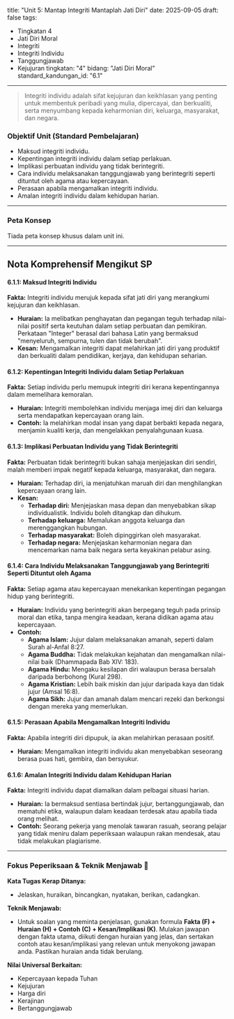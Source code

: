 title: "Unit 5: Mantap Integriti Mantaplah Jati Diri"
date: 2025-09-05
draft: false
tags:
  - Tingkatan 4
  - Jati Diri Moral
  - Integriti
  - Integriti Individu
  - Tanggungjawab
  - Kejujuran
tingkatan: "4"
bidang: "Jati Diri Moral"
standard_kandungan_id: "6.1"
---
> Integriti individu adalah sifat kejujuran dan keikhlasan yang penting untuk membentuk peribadi yang mulia, dipercayai, dan berkualiti, serta menyumbang kepada keharmonian diri, keluarga, masyarakat, dan negara.

### Objektif Unit (Standard Pembelajaran)
* Maksud integriti individu.
* Kepentingan integriti individu dalam setiap perlakuan.
* Implikasi perbuatan individu yang tidak berintegriti.
* Cara individu melaksanakan tanggungjawab yang berintegriti seperti dituntut oleh agama atau kepercayaan.
* Perasaan apabila mengamalkan integriti individu.
* Amalan integriti individu dalam kehidupan harian.

---
### Peta Konsep
Tiada peta konsep khusus dalam unit ini.

---
## Nota Komprehensif Mengikut SP

#### 6.1.1: Maksud Integriti Individu
**Fakta:** Integriti individu merujuk kepada sifat jati diri yang merangkumi kejujuran dan keikhlasan.
* **Huraian:** Ia melibatkan penghayatan dan pegangan teguh terhadap nilai-nilai positif serta keutuhan dalam setiap perbuatan dan pemikiran. Perkataan "Integer" berasal dari bahasa Latin yang bermaksud "menyeluruh, sempurna, tulen dan tidak berubah".
* **Kesan:** Mengamalkan integriti dapat melahirkan jati diri yang produktif dan berkualiti dalam pendidikan, kerjaya, dan kehidupan seharian.

#### 6.1.2: Kepentingan Integriti Individu dalam Setiap Perlakuan
**Fakta:** Setiap individu perlu memupuk integriti diri kerana kepentingannya dalam memelihara kemoralan.
* **Huraian:** Integriti membolehkan individu menjaga imej diri dan keluarga serta mendapatkan kepercayaan orang lain.
* **Contoh:** Ia melahirkan modal insan yang dapat berbakti kepada negara, menjamin kualiti kerja, dan mengelakkan penyalahgunaan kuasa.

#### 6.1.3: Implikasi Perbuatan Individu yang Tidak Berintegriti
**Fakta:** Perbuatan tidak berintegriti bukan sahaja menjejaskan diri sendiri, malah memberi impak negatif kepada keluarga, masyarakat, dan negara.
* **Huraian:** Terhadap diri, ia menjatuhkan maruah diri dan menghilangkan kepercayaan orang lain.
* **Kesan:**
    * **Terhadap diri:** Menjejaskan masa depan dan menyebabkan sikap individualistik. Individu boleh ditangkap dan dihukum.
    * **Terhadap keluarga:** Memalukan anggota keluarga dan merenggangkan hubungan.
    * **Terhadap masyarakat:** Boleh dipinggirkan oleh masyarakat.
    * **Terhadap negara:** Menjejaskan keharmonian negara dan mencemarkan nama baik negara serta keyakinan pelabur asing.

#### 6.1.4: Cara Individu Melaksanakan Tanggungjawab yang Berintegriti Seperti Dituntut oleh Agama
**Fakta:** Setiap agama atau kepercayaan menekankan kepentingan pegangan hidup yang berintegriti.
* **Huraian:** Individu yang berintegriti akan berpegang teguh pada prinsip moral dan etika, tanpa mengira keadaan, kerana didikan agama atau kepercayaan.
* **Contoh:**
    * **Agama Islam:** Jujur dalam melaksanakan amanah, seperti dalam Surah al-Anfal 8:27.
    * **Agama Buddha:** Tidak melakukan kejahatan dan mengamalkan nilai-nilai baik (Dhammapada Bab XIV: 183).
    * **Agama Hindu:** Mengaku kesilapan diri walaupun berasa bersalah daripada berbohong (Kural 298).
    * **Agama Kristian:** Lebih baik miskin dan jujur daripada kaya dan tidak jujur (Amsal 16:8).
    * **Agama Sikh:** Jujur dan amanah dalam mencari rezeki dan berkongsi dengan mereka yang memerlukan.

#### 6.1.5: Perasaan Apabila Mengamalkan Integriti Individu
**Fakta:** Apabila integriti diri dipupuk, ia akan melahirkan perasaan positif.
* **Huraian:** Mengamalkan integriti individu akan menyebabkan seseorang berasa puas hati, gembira, dan bersyukur.

#### 6.1.6: Amalan Integriti Individu dalam Kehidupan Harian
**Fakta:** Integriti individu dapat diamalkan dalam pelbagai situasi harian.
* **Huraian:** Ia bermaksud sentiasa bertindak jujur, bertanggungjawab, dan mematuhi etika, walaupun dalam keadaan terdesak atau apabila tiada orang melihat.
* **Contoh:** Seorang pekerja yang menolak tawaran rasuah, seorang pelajar yang tidak meniru dalam peperiksaan walaupun rakan mendesak, atau tidak melakukan plagiarisme.

---
### Fokus Peperiksaan & Teknik Menjawab 📝
**Kata Tugas Kerap Ditanya:**
* Jelaskan, huraikan, bincangkan, nyatakan, berikan, cadangkan.

**Teknik Menjawab:**
* Untuk soalan yang meminta penjelasan, gunakan formula **Fakta (F) + Huraian (H) + Contoh (C) + Kesan/Implikasi (K)**. Mulakan jawapan dengan fakta utama, diikuti dengan huraian yang jelas, dan sertakan contoh atau kesan/implikasi yang relevan untuk menyokong jawapan anda. Pastikan huraian anda tidak berulang.

**Nilai Universal Berkaitan:**
* Kepercayaan kepada Tuhan
* Kejujuran
* Harga diri
* Kerajinan
* Bertanggungjawab